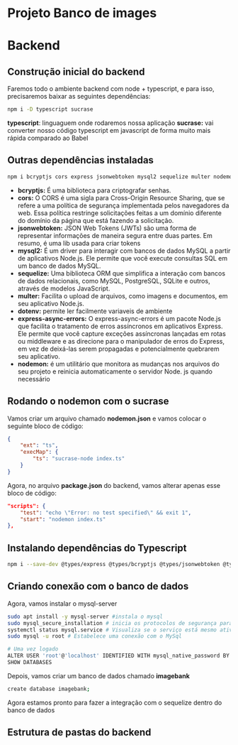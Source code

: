 # Projeto Banco de images

# Backend

## Construção inicial do backend
Faremos todo o ambiente backend com node + typescript, e para isso, precisaremos baixar as seguintes dependências:
```bash
npm i -D typescript sucrase
```
**typescript**: linguaguem onde rodaremos nossa aplicação
**sucrase:** vai converter nosso código typescript em javascript de forma muito mais rápida comparado ao Babel

## Outras dependências instaladas
```bash
npm i bcryptjs cors express jsonwebtoken mysql2 sequelize multer nodemon dotenv
```
- **bcryptjs:** É uma biblioteca para criptografar senhas.
- **cors:** O CORS é uma sigla para Cross-Origin Resource Sharing, que se refere a uma política de segurança implementada pelos navegadores da web. Essa política restringe solicitações feitas a um domínio diferente do domínio da página que está fazendo a solicitação.
- **jsonwebtoken:** JSON Web Tokens (JWTs) são uma forma de representar informações de maneira segura entre duas partes. Em resumo, é uma lib usada para criar tokens
- **mysql2:** É um driver para interagir com bancos de dados MySQL a partir de aplicativos Node.js. Ele permite que você execute consultas SQL em um banco de dados MySQL.
- **sequelize:** Uma biblioteca ORM que simplifica a interação com bancos de dados relacionais, como MySQL, PostgreSQL, SQLite e outros, através de modelos JavaScript.
- **multer:** Facilita o upload de arquivos, como imagens e documentos, em seu aplicativo Node.js.
- **dotenv:** permite ler facilmente variaveis de ambiente
- **express-async-errors:** O express-async-errors é um pacote Node.js que facilita o tratamento de erros assíncronos em aplicativos Express. Ele permite que você capture exceções assíncronas lançadas em rotas ou middleware e as direcione para o manipulador de erros do Express, em vez de deixá-las serem propagadas e potencialmente quebrarem seu aplicativo.
- **nodemon:** é um utilitário que monitora as mudanças nos arquivos do seu projeto e reinicia automaticamente o servidor Node. js quando necessário

## Rodando o nodemon com o sucrase
Vamos criar um arquivo chamado **nodemon.json** e vamos colocar o seguinte bloco de código:
```json
{
    "ext": "ts",
    "execMap": {
        "ts": "sucrase-node index.ts"
    }
}
```
Agora, no arquivo **package.json** do backend, vamos alterar apenas esse bloco de código:
```json
"scripts": {
    "test": "echo \"Error: no test specified\" && exit 1",
    "start": "nodemon index.ts"
},
```

## Instalando dependências do Typescript

```bash
npm i --save-dev @types/express @types/bcryptjs @types/jsonwebtoken @types/multer
```

## Criando conexão com o banco de dados

Agora, vamos instalar o mysql-server

```sh
sudo apt install -y mysql-server #instala o mysql
sudo mysql_secure_installation # inicia os protocolos de segurança para a instalação do mysql
systemctl status mysql.service # Visualiza se o serviço está mesmo ativo
sudo mysql -u root # Estabelece uma conexão com o MySql

# Uma vez logado
ALTER USER 'root'@'localhost' IDENTIFIED WITH mysql_native_password BY 'Ab12345*';
SHOW DATABASES
```

Depois, vamos criar um banco de dados chamado **imagebank**
```sh
create database imagebank;
```
Agora estamos pronto para fazer a integração com o sequelize dentro do banco de dados

## Estrutura de pastas do backend